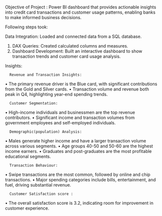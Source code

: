 Objective of Project :
Power BI dashboard that provides actionable insights into credit card transactions and customer usage patterns, enabling banks to make informed business decisions.

Following steps took:


Data Integration: Loaded and connected data from a SQL database.
1.	DAX Queries: Created calculated columns and measures.
2.	Dashboard Development: Built an interactive dashboard to show transaction trends and customer card usage analysis.


Insights:


      Revenue and Transaction Insights:
•	The primary revenue driver is the Blue card, with significant contributions from the Gold and Silver cards.
•	Transaction volume and revenue both peak in Q4, highlighting year-end spending trends.


      Customer Segmentation:
•	High-income individuals and businessmen are the top revenue contributors.
•	Significant income and transaction volumes from government employees and self-employed individuals.


      Demographic(population) Analysis:
•	Males generate higher income and have a larger transaction volume across various segments.
•	Age groups 40-50 and 50-60 are the highest income earners.
•	Graduates and post-graduates are the most profitable educational segments.


      Transaction Behaviour:
•	Swipe transactions are the most common, followed by online and chip transactions.
•	Major spending categories include bills, entertainment, and fuel, driving substantial revenue.


      Customer Satisfaction score :
•	The overall satisfaction score is 3.2, indicating room for improvement in customer experience.


